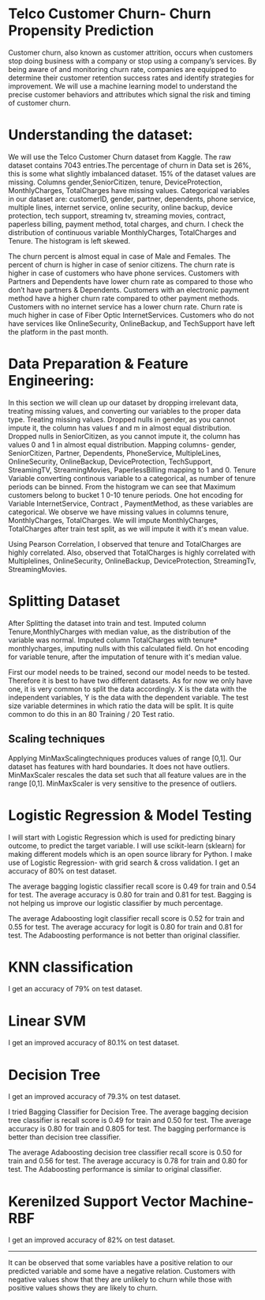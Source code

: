# Telco Customer Churn- Churn Propensity Prediction

Customer churn, also known as customer attrition, occurs when customers stop doing business with a company or stop using a company’s services. By being aware of and monitoring churn rate, companies are equipped to determine their customer retention success rates and identify strategies for improvement. We will use a machine learning model to understand the precise customer behaviors and attributes which signal the risk and timing of customer churn.

# Understanding the dataset:
We will use the Telco Customer Churn dataset from Kaggle. The raw dataset contains 7043 entries.The percentage of churn in Data set is 26%, this is some what slightly imbalanced dataset.
15% of the dataset values are missing. Columns gender,SeniorCitizen, tenure, DeviceProtection, MonthlyCharges, TotalCharges have missing values. 
Categorical variables in our dataset are: customerID, gender, partner, dependents, phone service, multiple lines, internet service, online security, online backup, device protection, tech support, streaming tv, streaming movies, contract, paperless billing, payment method, total charges, and churn.
I check the distribution of continuous variable MonthlyCharges, TotalCharges and Tenure. The histogram is left skewed.

The churn percent is almost equal in case of Male and Females.
The percent of churn is higher in case of senior citizens.
The churn rate is higher in case of customers who have phone services.
Customers with Partners and Dependents have lower churn rate as compared to those who don’t have partners & Dependents.
Customers with an electronic payment method have a higher churn rate compared to other payment methods.
Customers with no internet service has a lower churn rate.
Churn rate is much higher in case of Fiber Optic InternetServices. Customers who do not have services like OnlineSecurity, OnlineBackup, and TechSupport have left the platform in the past month.

# Data Preparation & Feature Engineering:
In this section we will clean up our dataset by dropping irrelevant data, treating missing values, and converting our variables to the proper data type. 
Treating missing values.
Dropped nulls in gender, as you cannot impute it, the column has values f and m in almost equal distribution.
Dropped nulls in SeniorCitizen, as you cannot impute it, the column has values 0 and 1 in almost equal distribution.
Mapping columns- gender, SeniorCitizen, Partner, Dependents, PhoneService, MultipleLines, OnlineSecurity, OnlineBackup, DeviceProtection, TechSupport, StreamingTV, StreamingMovies, PaperlessBilling mapping to 1 and 0.
Tenure Variable converting continous variable to a categorical, as number of tenure periods can be binned.
From the histogram we can see that Maximum customers belong to bucket 1 0-10 tenure periods. 
One hot encoding for Variable InternetService, Contract , PaymentMethod, as these variables are categorical.
We observe we have missing values in columns tenure, MonthlyCharges, TotalCharges. We will impute MonthlyCharges, TotalCharges after train test split, as we will impute it with it's mean value. 

Using Pearson Correlation, I observed that tenure and TotalCharges are highly correlated. Also, observed that TotalCharges is highly correlated with Multiplelines, OnlineSecurity, OnlineBackup, DeviceProtection, StreamingTv, StreamingMovies.
# Splitting Dataset
After Splitting the dataset into train and test. Imputed column Tenure,MonthlyCharges with median value, as the distribution of the variable was normal. Imputed column TotalCharges with tenure* monthlycharges, imputing nulls with this calculated field. 
On hot encoding for variable tenure, after the imputation of tenure with it's median value.

First our model needs to be trained, second our model needs to be tested. Therefore it is best to have two different datasets. As for now we only have one, it is very common to split the data accordingly. X is the data with the independent variables, Y is the data with the dependent variable. The test size variable determines in which ratio the data will be split. It is quite common to do this in an 80 Training / 20 Test ratio.

## Scaling techniques
Applying MinMaxScalingtechniques produces values of range [0,1]. Our dataset has features with hard boundaries. It does not have outliers. MinMaxScaler rescales the data set such that all feature values are in the range [0,1]. MinMaxScaler is very sensitive to the presence of outliers.

# Logistic Regression & Model Testing
I will start with Logistic Regression which is used for predicting binary outcome, to predict the target variable. I will use scikit-learn (sklearn) for making different models which is an open source library for Python. 
I make use of Logistic Regression- with grid search & cross validation. I get an accuracy of 80% on test dataset.

The average bagging logistic classifier recall score is 0.49 for train and 0.54 for test. The average accuracy is 0.80 for train and 0.81 for test. Bagging is not helping us improve our logistic classifier by much percentage.

The average Adaboosting logit classifier recall score is 0.52 for train and 0.55 for test. The average accuracy for logit is 0.80 for train and 0.81 for test. The Adaboosting performance is not better than original classifier.

# KNN classification
I get an accuracy of 79% on test dataset.

# Linear SVM
I get an improved accuracy of 80.1% on test dataset.

# Decision Tree
I get an improved accuracy of 79.3% on test dataset.

I tried Bagging Classifier for Decision Tree. The average bagging decision tree classifier is recall score is 0.49 for train and 0.50 for test. The average accuracy is 0.80 for train and 0.805 for test. The bagging performance is better than decision tree classifier.

The average Adaboosting decision tree classifier recall score is 0.50 for train and 0.56 for test. The average accuracy is 0.78 for train and 0.80 for test. The Adaboosting performance is similar to original classifier.

# Kerenilzed Support Vector Machine- RBF
I get an improved accuracy of 82% on test dataset.


-----------------------------------------------------------------------------------------------------------------------------------
It can be observed that some variables have a positive relation to our predicted variable and some have a negative relation. Customers with negative values show that they are unlikely to churn while those with positive values shows they are likely to churn. 
